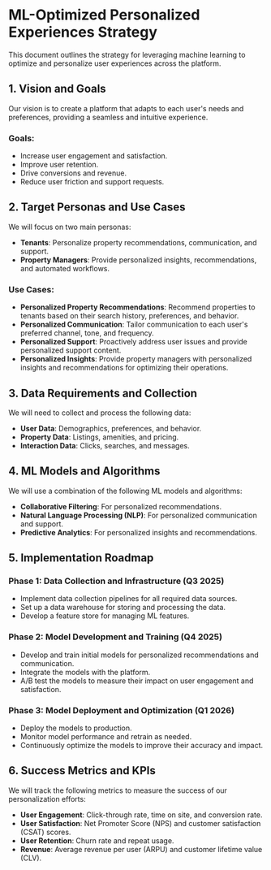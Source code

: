 # ML-Optimized Personalized Experiences Strategy

This document outlines the strategy for leveraging machine learning to optimize and personalize user experiences across the platform.

## 1. Vision and Goals

Our vision is to create a platform that adapts to each user's needs and preferences, providing a seamless and intuitive experience.

### Goals:

-   Increase user engagement and satisfaction.
-   Improve user retention.
-   Drive conversions and revenue.
-   Reduce user friction and support requests.

## 2. Target Personas and Use Cases

We will focus on two main personas:

-   **Tenants**: Personalize property recommendations, communication, and support.
-   **Property Managers**: Provide personalized insights, recommendations, and automated workflows.

### Use Cases:

-   **Personalized Property Recommendations**: Recommend properties to tenants based on their search history, preferences, and behavior.
-   **Personalized Communication**: Tailor communication to each user's preferred channel, tone, and frequency.
-   **Personalized Support**: Proactively address user issues and provide personalized support content.
-   **Personalized Insights**: Provide property managers with personalized insights and recommendations for optimizing their operations.

## 3. Data Requirements and Collection

We will need to collect and process the following data:

-   **User Data**: Demographics, preferences, and behavior.
-   **Property Data**: Listings, amenities, and pricing.
-   **Interaction Data**: Clicks, searches, and messages.

## 4. ML Models and Algorithms

We will use a combination of the following ML models and algorithms:

-   **Collaborative Filtering**: For personalized recommendations.
-   **Natural Language Processing (NLP)**: For personalized communication and support.
-   **Predictive Analytics**: For personalized insights and recommendations.

## 5. Implementation Roadmap

### Phase 1: Data Collection and Infrastructure (Q3 2025)

-   Implement data collection pipelines for all required data sources.
-   Set up a data warehouse for storing and processing the data.
-   Develop a feature store for managing ML features.

### Phase 2: Model Development and Training (Q4 2025)

-   Develop and train initial models for personalized recommendations and communication.
-   Integrate the models with the platform.
-   A/B test the models to measure their impact on user engagement and satisfaction.

### Phase 3: Model Deployment and Optimization (Q1 2026)

-   Deploy the models to production.
-   Monitor model performance and retrain as needed.
-   Continuously optimize the models to improve their accuracy and impact.

## 6. Success Metrics and KPIs

We will track the following metrics to measure the success of our personalization efforts:

-   **User Engagement**: Click-through rate, time on site, and conversion rate.
-   **User Satisfaction**: Net Promoter Score (NPS) and customer satisfaction (CSAT) scores.
-   **User Retention**: Churn rate and repeat usage.
-   **Revenue**: Average revenue per user (ARPU) and customer lifetime value (CLV).

